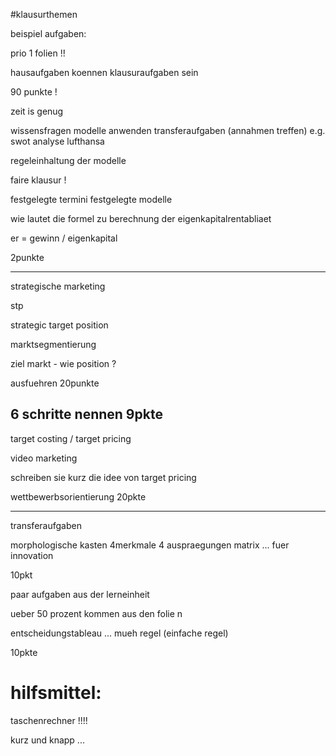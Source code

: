 #klausurthemen


beispiel aufgaben:

prio 1 folien !!

hausaufgaben koennen klausuraufgaben sein

90 punkte !

zeit is genug

wissensfragen
modelle anwenden
transferaufgaben (annahmen treffen)
e.g. swot analyse lufthansa

regeleinhaltung der modelle


faire klausur !


festgelegte termini festgelegte modelle


wie lautet die formel zu berechnung der eigenkapitalrentabliaet

er = gewinn / eigenkapital

2punkte

---


strategische marketing

stp

strategic target position

marktsegmentierung

ziel markt - wie position ?

ausfuehren 20punkte

6 schritte
nennen
9pkte
---

target costing / target pricing

video marketing

schreiben sie kurz die idee von target pricing

wettbewerbsorientierung
20pkte

---


transferaufgaben

morphologische kasten
4merkmale 4 auspraegungen
matrix ... fuer innovation

10pkt

paar aufgaben aus der lerneinheit


ueber 50 prozent kommen aus den folie n

entscheidungstableau ... mueh regel (einfache regel)


10pkte


# hilfsmittel:
taschenrechner !!!!







kurz und knapp ...
